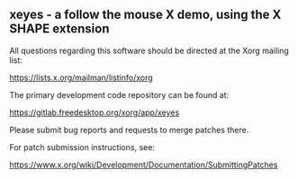 xeyes - a follow the mouse X demo, using the X SHAPE extension
--------------------------------------------------------------

All questions regarding this software should be directed at the
Xorg mailing list:

  https://lists.x.org/mailman/listinfo/xorg

The primary development code repository can be found at:

  https://gitlab.freedesktop.org/xorg/app/xeyes

Please submit bug reports and requests to merge patches there.

For patch submission instructions, see:

  https://www.x.org/wiki/Development/Documentation/SubmittingPatches

